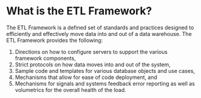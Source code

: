 # What is the ETL Framework?

The ETL Framework is a defined set of standards and practices designed to efficiently and effectively move data into and out of a data warehouse. The ETL Framework provides the following:

1. Directions on how to configure servers to support the various framework components,
2. Strict protocols on how data moves into and out of the system,
3. Sample code and templates for various database objects and use cases,
4. Mechanisms that allow for ease of code deployment, and
5. Mechanisms for signals and systems feedback error reporting as well as volumetrics for the overall health of the load.

